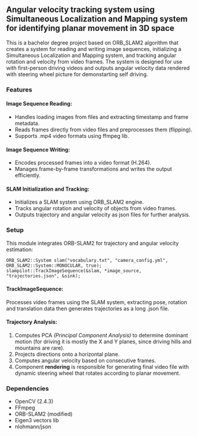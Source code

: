 ## Angular velocity tracking system using Simultaneous Localization and Mapping system for identifying planar movement in 3D space
This is a bachelor degree project based on ORB_SLAM2 algorithm that creates a system for reading and writing image sequences, initializing a Simultaneous Localization and Mapping system, and tracking angular rotation and velocity from video frames. The system is designed for use with first-person driving videos and outputs angular velocity data rendered with steering wheel picture for demonstarting self driving.

### Features

#### Image Sequence Reading:
- Handles loading images from files and extracting timestamp and frame metadata. 
- Reads frames directly from video files and preprocesses them (flipping). 
- Supports .mp4 video formats using ffmpeg lib.

#### Image Sequence Writing:
- Encodes processed frames into a video format (H.264). 
- Manages frame-by-frame transformations and writes the output efficiently.

#### SLAM Initialization and Tracking:
- Initializes a SLAM system using ORB_SLAM2 engine.
- Tracks angular rotation and velocity of objects from video frames.
- Outputs trajectory and angular velocity as json files for further analysis.

### Setup
This module integrates ORB-SLAM2 for trajectory and angular velocity estimation:

```
ORB_SLAM2::System slam("vocabulary.txt", "camera_config.yml", ORB_SLAM2::System::MONOCULAR, true);
slampilot::TrackImageSequence(&slam, *image_source, "trajectories.json", &sink);
```

#### TrackImageSequence:
Processes video frames using the SLAM system, extracting pose, rotation and translation data then generates trajectories as a long .json file.

#### Trajectory Analysis:
1. Computes PCA *(Principal Component Analysis)* to determine dominant motion (for driving it is mostly the X and Y planes, since driving hills and mountains are rare).
2. Projects directions onto a horizontal plane.
3. Computes angular velocity based on consecutive frames.
4. Component **rendering** is responsible for generating final video file with dynamic steering wheel that rotates according to planar movement.


### Dependencies
- OpenCV (2.4.3)
- FFmpeg
- ORB-SLAM2 (modified)
- Eigen3 vectors lib
- nlohmann/json
